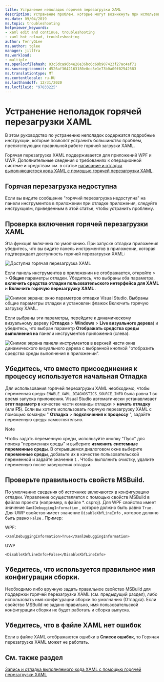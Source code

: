 ```yaml
---
title: Устранение неполадок горячей перезагрузки XAML
description: Устранение проблем, которые могут возникнуть при использовании горячей перезагрузки XAML.
ms.date: 09/04/2019
ms.topic: troubleshooting
helpviewer_keywords:
- xaml edit and continue, troubleshooting
- xaml hot reload, troubleshooting
author: TerryGLee
ms.author: tglee
manager: jillfra
ms.workload:
- multiple
ms.openlocfilehash: 03c5dca96b4e20e36bc6c69b907423f27ac4af71
ms.sourcegitcommit: d526af3642163180e0cc3e1e73b0a00f02542683
ms.translationtype: MT
ms.contentlocale: ru-RU
ms.lasthandoff: 12/31/2020
ms.locfileid: "97833225"
---
```

# <a name="troubleshooting-xaml-hot-reload"></a>Устранение неполадок горячей перезагрузки XAML

В этом руководство по устранению неполадок содержатся подробные инструкции, которые позволят устранить большинство проблем, препятствующих правильной работе горячей загрузки XAML.

Горячая перезагрузка XAML поддерживается для приложений WPF и UWP. Дополнительные сведения о требованиях к операционной системе и средствам см. в статье [написание и отладка выполняющегося кода XAML с помощью горячей перезагрузки XAML](xaml-hot-reload.md).

## <a name="hot-reload-is-not-available"></a>Горячая перезагрузка недоступна

Если вы видите сообщение "горячий перезагрузка недоступна" на панели инструментов в приложении при отладке приложения, следуйте инструкциям, приведенным в этой статье, чтобы устранить проблему.

## <a name="verify-that-xaml-hot-reload-is-enabled"></a>Проверка включения горячей перезагрузки XAML

Эта функция включена по умолчанию. При запуске отладки приложения убедитесь, что вы видите панель инструментов в приложении, которая подтверждает доступность горячей перезагрузки XAML:

![Доступна горячая перезагрузка XAML](../debugger/media/xaml-hot-reload-available.png)

Если панель инструментов в приложении не отображается, откройте   >    >  **Общие** параметры отладки. Убедитесь, что выбраны оба параметра, **включить средства отладки пользовательского интерфейса для XAML** и **Включить горячую перезагрузку XAML** .

![Снимок экрана: окно параметров отладки Visual Studio. Выбраны общие параметры отладки и установлен флажок Включить горячую загрузку XAML.](../debugger/media/xaml-hot-reload-enable.png)

Если выбраны эти параметры, перейдите к динамическому визуальному дереву (**Отладка**  >  **Windows**  >  **Live визуального дерева**) и убедитесь, что выбран параметр **Отображать средства среды выполнения на** панели инструментов приложения (слева).

![Снимок экрана панели инструментов в верхней части окна динамического визуального дерева с выбранной кнопкой "отобразить средства среды выполнения в приложении".](../debugger/media/xaml-hot-reload-show-runtime-tools.png)

## <a name="verify-that-you-use-start-debugging-rather-than-attach-to-process"></a>Убедитесь, что вместо присоединения к процессу используется начальная Отладка

Для использования горячей перезагрузки XAML необходимо, чтобы переменная среды `ENABLE_XAML_DIAGNOSTICS_SOURCE_INFO` была равна 1 во время запуска приложения. Visual Studio автоматически устанавливает **этот параметр в** качестве части команды отладки  >  **начать отладку** (или **F5**). Если вы хотите использовать горячую перезагрузку XAML с помощью команды " **Отладка**  >  **подключения к процессу** ", задайте переменную среды самостоятельно.

> [!NOTE]
> Чтобы задать переменную среды, используйте кнопку "Пуск" для поиска "переменная среды" и выберите **изменить системные переменные среды**. В открывшемся диалоговом окне выберите **переменные среды**, добавьте их в качестве пользовательской переменной и задайте значение `1` . Чтобы выполнить очистку, удалите переменную после завершения отладки.

## <a name="verify-that-your-msbuild-properties-are-correct"></a>Проверьте правильность свойств MSBuild.

По умолчанию сведения об источнике включаются в конфигурацию отладки. Управление осуществляется с помощью свойств MSBuild в файлах проекта (например, в файле *. csproj). Для WPF свойство имеет значение `XamlDebuggingInformation` , которое должно быть равно `True` . Для UWP свойство имеет значение `DisableXbfLineInfo` , которое должно быть равно `False` . Пример:

WPF:

`<XamlDebuggingInformation>True</XamlDebuggingInformation>`

UWP

`<DisableXbfLineInfo>False</DisableXbfLineInfo>`

## <a name="verify-that-you-are-using-the-correct-build-configuration-name"></a>Убедитесь, что используется правильное имя конфигурации сборки.

Необходимо либо вручную задать правильное свойство MSBuild для поддержки горячей перезагрузки XAML (см. предыдущий раздел), либо использовать имя конфигурации сборки по умолчанию (Отладка). Если свойство MSBuild не задано правильно, имя пользовательской конфигурации сборки не будет работать и сборка выпуска.

## <a name="verify-that-your-xaml-file-has-no-errors"></a>Убедитесь, что в файле XAML нет ошибок

Если в файле XAML отображаются ошибки в **Список ошибок**, то Горячая перезагрузка XAML может не работать.

## <a name="see-also"></a>См. также раздел

[Запись и отладка выполняемого кода XAML с помощью горячей перезагрузки XAML](xaml-hot-reload.md)
